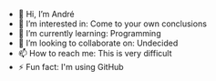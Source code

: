 - 👋 Hi, I’m André
- 👀 I’m interested in: Come to your own conclusions
- 🌱 I’m currently learning: Programming
- 💞️ I’m looking to collaborate on: Undecided
- 📫 How to reach me: This is very difficult
- ⚡ Fun fact: I'm using GitHub

<!---
AndreRB1/AndreRB1 is a ✨ special ✨ repository because its `README.md` (this file) appears on your GitHub profile.
You can click the Preview link to take a look at your changes.
--->
